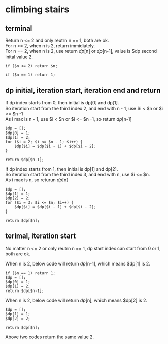 # climbing stairs

## terminal

Return n <= 2 and only reutrn n == 1, both are ok.  
For n <= 2, when n is 2, return immidiately.  
For n == 2, when n is 2, use return $dp[$n] or $dp[$n-1], value is $dp second inital value 2.  

    if ($n <= 2) return $n;
  
    if ($n == 1) return 1;

## dp initial, iteration start, iteration end and return

If dp index starts from 0, then initial is dp[0] and dp[1].  
So iteration start from the third index 2, and end with n - 1, use $i < $n or $i <= $n -1  
As i max is n - 1, use $i < $n or $i <= $n -1, so return $dp[$n-1]  

    $dp = [];
    $dp[0] = 1;
    $dp[1] = 2;
    for ($i = 2; $i <= $n - 1; $i++) {
        $dp[$i] = $dp[$i - 1] + $dp[$i - 2];
    }
   
    return $dp[$n-1];
    
If dp index starts from 1, then initial is dp[1] and dp[2].  
So iteration start from the third index 3, and end with n, use $i <= $n.    
As i max is n, so returun $dp[$n]  


    $dp = [];
    $dp[1] = 1;
    $dp[2] = 2;
    for ($i = 3; $i <= $n; $i++) {
        $dp[$i] = $dp[$i - 1] + $dp[$i - 2];
    }
    
    return $dp[$n];
        

        
## terimal, iteration start

No matter n <= 2 or only reutrn n == 1, dp start index can start from 0 or 1, both are ok.  

When n is 2, below code will return $dp[$n-1], which means $dp[1] is 2.

    if ($n == 1) return 1;
    $dp = [];
    $dp[0] = 1;
    $dp[1] = 2;
    return $dp[$n-1];
    
When n is 2, below code will return $dp[$n], which means $dp[2] is 2.
    
    $dp = [];
    $dp[1] = 1;
    $dp[2] = 2;
    
    return $dp[$n]; 
    
Above two codes return the same value 2.


        
        
        
